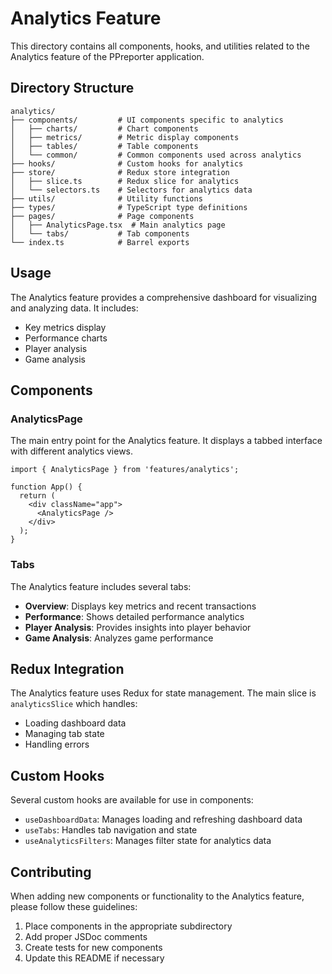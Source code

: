 # Analytics Feature

This directory contains all components, hooks, and utilities related to the Analytics feature of the PPreporter application.

## Directory Structure

```
analytics/
├── components/         # UI components specific to analytics
│   ├── charts/         # Chart components
│   ├── metrics/        # Metric display components
│   ├── tables/         # Table components
│   └── common/         # Common components used across analytics
├── hooks/              # Custom hooks for analytics
├── store/              # Redux store integration
│   ├── slice.ts        # Redux slice for analytics
│   └── selectors.ts    # Selectors for analytics data
├── utils/              # Utility functions
├── types/              # TypeScript type definitions
├── pages/              # Page components
│   ├── AnalyticsPage.tsx  # Main analytics page
│   └── tabs/           # Tab components
└── index.ts            # Barrel exports
```

## Usage

The Analytics feature provides a comprehensive dashboard for visualizing and analyzing data. It includes:

- Key metrics display
- Performance charts
- Player analysis
- Game analysis

## Components

### AnalyticsPage

The main entry point for the Analytics feature. It displays a tabbed interface with different analytics views.

```tsx
import { AnalyticsPage } from 'features/analytics';

function App() {
  return (
    <div className="app">
      <AnalyticsPage />
    </div>
  );
}
```

### Tabs

The Analytics feature includes several tabs:

- **Overview**: Displays key metrics and recent transactions
- **Performance**: Shows detailed performance analytics
- **Player Analysis**: Provides insights into player behavior
- **Game Analysis**: Analyzes game performance

## Redux Integration

The Analytics feature uses Redux for state management. The main slice is `analyticsSlice` which handles:

- Loading dashboard data
- Managing tab state
- Handling errors

## Custom Hooks

Several custom hooks are available for use in components:

- `useDashboardData`: Manages loading and refreshing dashboard data
- `useTabs`: Handles tab navigation and state
- `useAnalyticsFilters`: Manages filter state for analytics data

## Contributing

When adding new components or functionality to the Analytics feature, please follow these guidelines:

1. Place components in the appropriate subdirectory
2. Add proper JSDoc comments
3. Create tests for new components
4. Update this README if necessary
